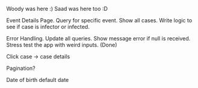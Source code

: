 Woody was here :)
Saad was here too :D

Event Details Page. Query for specific event. Show all cases. Write logic to see if case is infector or infected.

Error Handling. Update all queries. Show message error if null is received. Stress test the app with weird inputs. (Done)

Click case -> case details

Pagination? 

Date of birth default date
